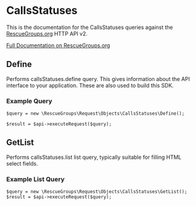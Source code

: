 # CallsStatuses

This is the documentation for the CallsStatuses queries against the [RescueGroups.org](https://www.rescuegroups.org/) HTTP API v2.

[Full Documentation on RescueGroups.org](https://userguide.rescuegroups.org/display/APIDG/Object+definitions#Objectdefinitions-callsStatuses)

## Define






Performs callsStatuses.define query. This gives information about the API interface to your application. These are also used to build this SDK.

### Example Query

    $query = new \RescueGroups\Request\Objects\CallsStatuses\Define();

    $result = $api->executeRequest($query);


## GetList


Performs callsStatuses.list list query, typically suitable for filling HTML select fields.

### Example List Query

    $query = new \RescueGroups\Request\Objects\CallsStatuses\GetList();
    $result = $api->executeRequest($query);






